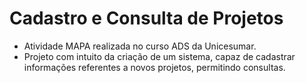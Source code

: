 # Cadastro e Consulta de Projetos
 * Atividade MAPA realizada no curso ADS da Unicesumar.
 * Projeto com intuito da criação de um sistema, capaz de cadastrar informações referentes a novos projetos, permitindo consultas.

